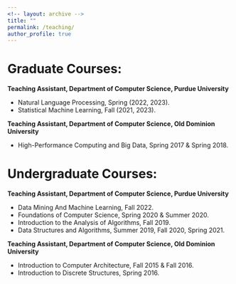 ```yaml
---
<!-- layout: archive -->
title: "" 
permalink: /teaching/
author_profile: true
---
```


Graduate Courses:
======
**Teaching Assistant, Department of Computer Science, Purdue University**

* Natural Language Processing, Spring (2022, 2023).
* Statistical Machine Learning, Fall (2021, 2023).

**Teaching Assistant, Department of Computer Science, Old Dominion University**

* High-Performance Computing and Big Data, Spring 2017 & Spring 2018.

Undergraduate Courses:
======

**Teaching Assistant, Department of Computer Science, Purdue University**

* Data Mining And Machine Learning, Fall 2022.
* Foundations of Computer Science, Spring 2020 & Summer 2020.
* Introduction to the Analysis of Algorithms, Fall 2019.
* Data Structures and Algorithms, Summer 2019, Fall 2020, Spring 2021.

**Teaching Assistant, Department of Computer Science, Old Dominion University**

* Introduction to Computer Architecture, Fall 2015 & Fall 2016.
* Introduction to Discrete Structures, Spring 2016.
